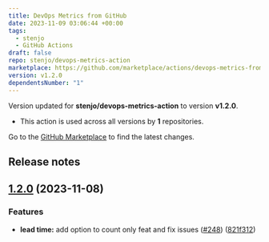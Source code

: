 ```yaml
---
title: DevOps Metrics from GitHub
date: 2023-11-09 03:06:44 +00:00
tags:
  - stenjo
  - GitHub Actions
draft: false
repo: stenjo/devops-metrics-action
marketplace: https://github.com/marketplace/actions/devops-metrics-from-github
version: v1.2.0
dependentsNumber: "1"
---
```



Version updated for **stenjo/devops-metrics-action** to version **v1.2.0**.
- This action is used across all versions by **1** repositories.

Go to the [GitHub Marketplace](https://github.com/marketplace/actions/devops-metrics-from-github) to find the latest changes.

## Release notes

## [1.2.0](https://github.com/stenjo/devops-metrics-action/compare/v1.1.0...v1.2.0) (2023-11-08)


### Features

* **lead time:** add option to count only feat and fix issues ([#248](https://github.com/stenjo/devops-metrics-action/issues/248)) ([821f312](https://github.com/stenjo/devops-metrics-action/commit/821f312a68de66b74a42c6348ebd32f5c37569aa))
